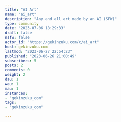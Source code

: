 ```yaml
---
title: "AI Art" 
name: "ai_art"
description: "Any and all art made by an AI (SFW)"
type: community
date: "2023-07-06 18:29:33"
draft: false
nsfw: false
actor_id: "https://gekinzuku.com/c/ai_art"
host: gekinzuku.com
lastmod: "2023-06-27 22:54:23"
published: "2023-06-26 21:00:49"
subscribers: 5
posts: 2
comments: 0
weight: 2
dau: 1
wau: 1
mau: 1
instances:
- "gekinzuku_com"
tags: 
- "gekinzuku_com"

---
```

